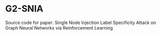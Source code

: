 # G2-SNIA
Source code for paper: Single Node Injection Label Specificity Attack on Graph Neural Networks via Reinforcement Learning
